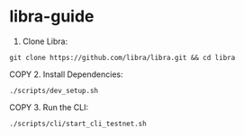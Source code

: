 # libra-guide

1. Clone Libra:
```
git clone https://github.com/libra/libra.git && cd libra
```

COPY
2. Install Dependencies:
```
./scripts/dev_setup.sh
```

COPY
3. Run the CLI:
```
./scripts/cli/start_cli_testnet.sh
```
